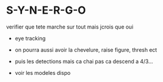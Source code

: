 # S-Y-N-E-R-G-O


verifier que tete marche sur tout mais jcrois que oui

- eye tracking


- on pourra aussi avoir la chevelure, raise figure, thresh ect

- puis les detections mais ca chai pas ca descend a 4/3...

- voir les modeles dispo










